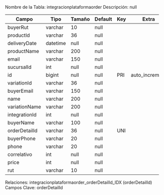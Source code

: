 
  Nombre de la Tabla: integracionplataformaorder
  Descripción: null

| Campo          | Tipo | Tamaño    |  Default    | Key | Extra | Description | 
|----------------|------|-----------|-------------|-----|-------|-------------|
|buyerRut| varchar| 10 |null |  | | null |
|productId| varchar| 36 |null |  | | null |
|deliveryDate| datetime| null |null |  | | null |
|productName| varchar| 200 |null |  | | null |
|email| varchar| 150 |null |  | | null |
|sucursalId| int| null |null |  | | null |
|id| bigint| null |null | PRI | auto_increment| null |
|variationId| varchar| 36 |null |  | | null |
|buyerEmail| varchar| 150 |null |  | | null |
|name| varchar| 200 |null |  | | null |
|variationName| varchar| 200 |null |  | | null |
|integrationId| int| null |null |  | | null |
|buyerName| varchar| 100 |null |  | | null |
|orderDetailId| varchar| 36 |null | UNI | | null |
|buyerPhone| varchar| 20 |null |  | | null |
|phone| varchar| 20 |null |  | | null |
|correlativo| int| null |null |  | | null |
|price| int| null |null |  | | null |
|rut| varchar| 10 |null |  | | null |

Relaciones:  integracionplataformaorder_orderDetailId_IDX (orderDetailId) 
Campos Clave: orderDetailId
